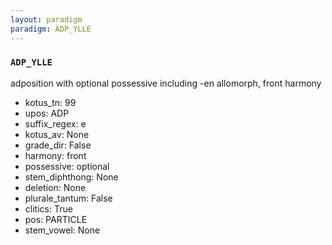 ```yaml
---
layout: paradigm
paradigm: ADP_YLLE
---
```

### ` ADP_YLLE `

adposition with optional possessive including -en allomorph, front harmony
* kotus_tn: 99
* upos: ADP
* suffix_regex: e
* kotus_av: None
* grade_dir: False
* harmony: front
* possessive: optional
* stem_diphthong: None
* deletion: None
* plurale_tantum: False
* clitics: True
* pos: PARTICLE
* stem_vowel: None
